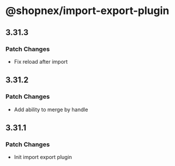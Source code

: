 # @shopnex/import-export-plugin

## 3.31.3

### Patch Changes

- Fix reload after import

## 3.31.2

### Patch Changes

- Add ability to merge by handle

## 3.31.1

### Patch Changes

- Init import export plugin
